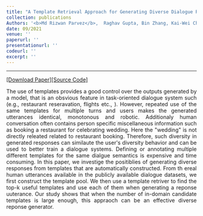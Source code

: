 ```yaml
---
title: "A Template Retrieval Approach for Generating Diverse Dialogue Responses: Possibilities and Limitations."
collection: publications
Authors: '<b>Md Rizwan Parvez</b>,  Raghav Gupta, Bin Zhang, Kai-Wei Chang, and Abhinav Rastogi'
date: 09/2021
venue: ''
paperurl: ''
presentationurl: ''
codeurl: ''
excerpt: ''
---
```

---
<a href='' target="_blank">[Download Paper]</a><a href='' target="_blank">[Source Code]</a>

<p align="justify">
The use of templates provides a good control
over the outputs generated by a model, that is an obsvious feature in task-oriented dialogue system such (e.g., restaurant reseravation, flights etc., ).
However, repeated use of the same templates for multiple turns and users makes the generated utterances identical, monotonous and robotic. Additionaly human
conversation often contains person specific miscellaneous information such as booking a restaurant for celebrating wedding. Here the "wedding" is not directly releated related to restaurant booking. 
Therefore, such diversity in generated responses can similaute the user's diversity behavior and can be used to better train a dialogue systems. 
Defining or annotating multiple different templates for the same dialgue semantics is expensive and time consuming. In this paper, 
we investige the positiblies of generating diverse responses from templates that are automatically constructed. From th ereal human utterances available in the publicly 
available dialogue datasets, we first construct the template pool. We then use a template retriver to find the top-k useful templates and use each of them when generating 
  a reponse uuterance. Our study shows that when the number of in-domain candidate templates is large enough, this appraoch can be an effective diverse reponse generator.
</p>

